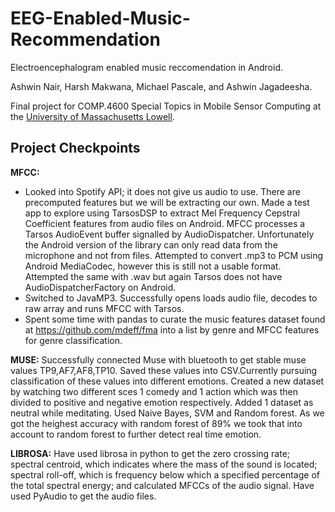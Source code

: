 # EEG-Enabled-Music-Recommendation
Electroencephalogram enabled music reccomendation in Android.

Ashwin Nair, Harsh Makwana, Michael Pascale, and Ashwin Jagadeesha.

Final project for COMP.4600 Special Topics in Mobile Sensor Computing at the [University of Massachusetts Lowell](cs.uml.edu).

## Project Checkpoints

**MFCC:**
- Looked into Spotify API; it does not give us audio to use. There are precomputed features but we will be extracting our own. Made a test app to explore using TarsosDSP to extract Mel Frequency Cepstral Coefficient features from audio files on Android. MFCC processes a Tarsos AudioEvent buffer signalled by AudioDispatcher. Unfortunately the Android version of the library can only read data from the microphone and not from files. Attempted to convert .mp3 to PCM using Android MediaCodec, however this is still not a usable format. Attempted the same with .wav but again Tarsos does not have AudioDispatcherFactory on Android.
- Switched to JavaMP3. Successfully opens loads audio file, decodes to raw array and runs MFCC with Tarsos.
- Spent some time with pandas to curate the music features dataset found at https://github.com/mdeff/fma into a list by genre and MFCC features for genre classification.

**MUSE:**
Successfully connected Muse with bluetooth to get stable muse values TP9,AF7,AF8,TP10. Saved these values into CSV.Currently pursuing classification of these values into different emotions. Created a new dataset by watching two different sces 1 comedy and 1 action which was then divided to positive and negative emotion respectively. Added 1 dataset as neutral while meditating. Used Naive Bayes, SVM and Random forest. As we got the heighest accuracy with random forest of 89% we took that into account to random forest to further detect real time emotion.

**LIBROSA:**
Have used librosa in python to get the zero crossing rate; spectral centroid, which indicates where the mass of the sound is located; spectral roll-off, which is frequency below which a specified percentage of the total spectral energy; and calculated MFCCs of the audio signal. Have used PyAudio to get the audio files.
